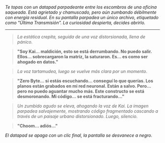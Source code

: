 _Te topas con un datapad parpadeante entre los escombros de una oficina saqueada. Está agrietado y chamuscado, pero aún zumbando débilmente con energía residual. En su pantalla parpadea un único archivo, etiquetado como "Última Transmisión". La curiosidad despierta, decides abrirlo._

---

> _La estática crepita, seguida de una voz distorsionada, llena de pánico._

> **"Soy Kai... maldición, esto se está derrumbando. No puedo salir. Ellos... sobrecargaron la matriz, la saturaron. Es... es como ser ahogado en datos."**

> _La voz tartamudea, luego se vuelve más clara por un momento._

> **"Zero Byte... si estás escuchando... conseguí lo que querías. Los planos están grabados en mi red neuronal. Están a salvo. Pero... pero no puedo aguantar mucho más. Este constructo se está desmoronando. Mi código... se está fracturando..."**

> _Un zumbido agudo se eleva, ahogando la voz de Kai. La imagen parpadea salvajemente, mostrando código fragmentado cascando a través de un paisaje urbano distorsionado. Luego, silencio._

> **"Choom... adiós..."**

_El datapad se apaga con un clic final, la pantalla se desvanece a negro._
